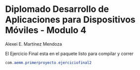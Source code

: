Diplomado Desarrollo de Aplicaciones para Dispositivos Móviles - Modulo 4
===========

Alexei E. Martínez Mendoza 

El Ejercicio Final esta en el paquete listo para compilar y correr
```java
com.aemm.primerproyecto.ejerciciofinal2
```
